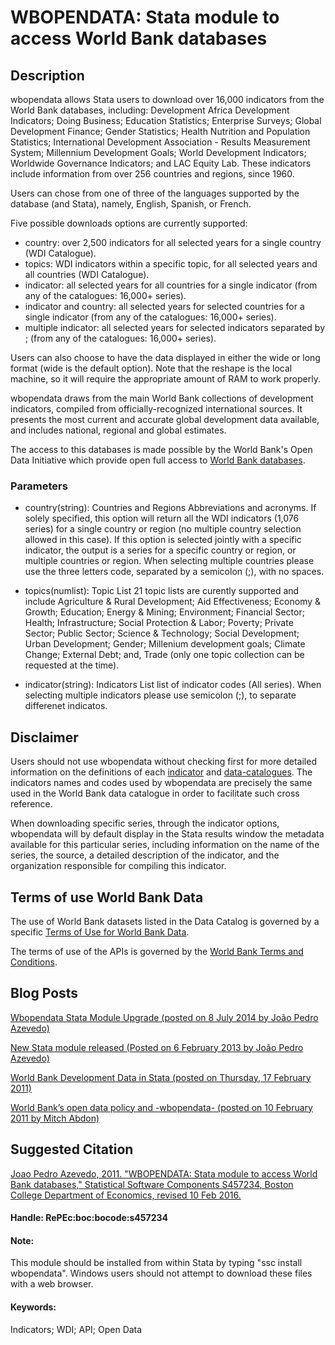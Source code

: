﻿# WBOPENDATA: Stata module to access World Bank databases

## Description

wbopendata allows Stata users to download over 16,000 indicators from the World Bank databases, including: Development Africa Development Indicators; Doing Business; Education Statistics; Enterprise Surveys; Global Development Finance;
    Gender Statistics; Health Nutrition and Population Statistics; International Development Association - Results Measurement
    System; Millennium Development Goals; World Development Indicators; Worldwide Governance Indicators; and LAC Equity Lab.
    These indicators include information from over 256 countries and regions, since 1960.

Users can chose from one of three of the languages supported by the database (and Stata), namely, English, Spanish, or French.

Five possible downloads options are currently supported:

- country: over 2,500 indicators for all selected years for a single country (WDI Catalogue).
- topics: WDI indicators within a specific topic, for all selected years and all countries (WDI Catalogue).
- indicator: all selected years for all countries for a single indicator (from any of the catalogues: 16,000+ series).
- indicator and country: all selected years for selected countries for a single indicator (from any of the catalogues: 16,000+ series).
- multiple indicator: all selected years for selected indicators separated by ; (from any of the catalogues: 16,000+ series).

Users can also choose to have the data displayed in either the wide or long format (wide is the default option).  Note that the reshape is the local machine, so it will require the appropriate amount of RAM to work properly.

wbopendata draws from the main World Bank collections of development indicators, compiled from officially-recognized international sources. It presents the most current and accurate global development data available, and includes national, regional and global estimates.

The access to this databases is made possible by the World Bank's Open Data Initiative which provide open full access to [World Bank databases](http://data.worldbank.org/).

### Parameters

- country(string): Countries and Regions Abbreviations and acronyms. If solely specified, this option will return all the WDI indicators (1,076 series) for a single country or region (no multiple country selection allowed in this case). If this option is selected jointly with a specific indicator, the output is a series for a specific country or region, or multiple countries or region. When selecting multiple countries please use the three letters code, separated by a semicolon (;), with no spaces.


- topics(numlist): Topic List 21 topic lists are curently supported and include Agriculture & Rural Development; Aid Effectiveness; Economy & Growth; Education; Energy & Mining; Environment; Financial Sector; Health; Infrastructure; Social Protection & Labor; Poverty; Private Sector; Public Sector; Science & Technology; Social Development; Urban Development; Gender; Millenium development goals; Climate Change; External Debt; and, Trade (only one topic collection can be requested at the time).


- indicator(string): Indicators List list of indicator codes (All series). When selecting multiple indicators please use semicolon (;), to separate differenet indicatos.

## Disclaimer

   Users should not use wbopendata without checking first for more detailed information on the definitions of each [indicator](http://data.worldbank.org/indicator/)
    and [data-catalogues](http://data.worldbank.org/data-catalog/). The indicators names and codes used by wbopendata are precisely the same used in the World Bank data
    catalogue in order to facilitate such cross reference.

   When downloading specific series, through the indicator options, wbopendata will by default display in the Stata results
    window the metadata available for this particular series, including information on the name of the series, the source, a
    detailed description of the indicator, and the organization responsible for compiling this indicator.

## Terms of use World Bank Data
   
The use of World Bank datasets listed in the Data Catalog is governed by a specific [Terms of Use for World Bank Data](http://data.worldbank.org/summary-terms-of-use/).
            
The terms of use of the APIs is governed by the [World Bank Terms and Conditions](http://go.worldbank.org/C09SUA7BK0/).


## Blog Posts

[Wbopendata Stata Module Upgrade (posted on 8 July 2014 by João Pedro Azevedo)](https://blogs.worldbank.org/category/tags/wbopendata)

[New Stata module released (Posted on 6 February 2013 by João Pedro Azevedo)](http://blogs.worldbank.org/opendata/node/562)

[World Bank Development Data in Stata (posted on Thursday, 17 February 2011)](http://rlab-data.blogspot.com/2011/02/world-bank-development-data-in-stata.html)

[World Bank’s open data policy and -wbopendata- (posted on 10 February 2011 by Mitch Abdon)](http://statadaily.com/tag/wbopendata/)

## Suggested Citation

[Joao Pedro Azevedo, 2011. "WBOPENDATA: Stata module to access World Bank databases," Statistical Software Components S457234, Boston College Department of Economics, revised 10 Feb 2016.](https://ideas.repec.org/c/boc/bocode/s457234.html)

#### Handle: RePEc:boc:bocode:s457234 

#### Note: 
This module should be installed from within Stata by typing "ssc install wbopendata". Windows users should not attempt to download these files with a web browser.

#### Keywords:
Indicators; WDI; API; Open Data
